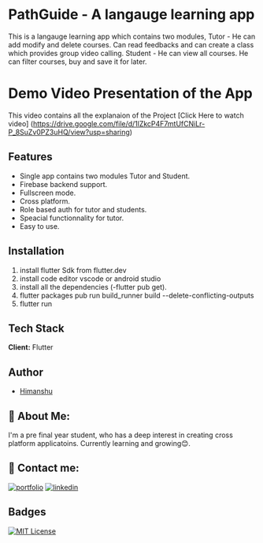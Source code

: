 
# PathGuide - A langauge learning app

This is a langauge learning app which contains two modules, 
Tutor - He can add modify and delete courses. Can read feedbacks and can create a class which provides group video calling.
Student - He can view all courses. He can filter courses, buy and save it for later.

# Demo Video Presentation of the App

This video contains all the explanaion of the Project 
[Click Here to watch video] (https://drive.google.com/file/d/1lZkcP4F7mtUfCNiLr-P_8SuZv0PZ3uHQ/view?usp=sharing)


## Features

- Single app contains two modules Tutor and Student.
- Firebase backend support.
- Fullscreen mode.
- Cross platform.
- Role based auth for tutor and students.
- Speacial functionnality for tutor.
- Easy to use.
  


## Installation

1) install flutter Sdk from flutter.dev 
2) install code editor vscode or android studio
4) install all the dependencies (-flutter pub get).
5) flutter packages pub run build_runner build --delete-conflicting-outputs
6) flutter run 
    
## Tech Stack

**Client:** Flutter


## Author

- [Himanshu](https://github.com/nycanshu)


## 🚀 About Me:
I'm a pre final year student, who has a deep interest in creating cross platform applicatoins. Currently learning and growing😊.



## 🔗 Contact me:
[![portfolio](https://img.shields.io/badge/my_portfolio-000?style=for-the-badge&logo=ko-fi&logoColor=white)](https://okay-anshu.web.app)
[![linkedin](https://img.shields.io/badge/linkedin-0A66C2?style=for-the-badge&logo=linkedin&logoColor=white)](https://www.linkedin.com/in/okay-anshu/)



## Badges

[![MIT License](https://img.shields.io/badge/License-MIT-green.svg)](https://choosealicense.com/licenses/mit/)


